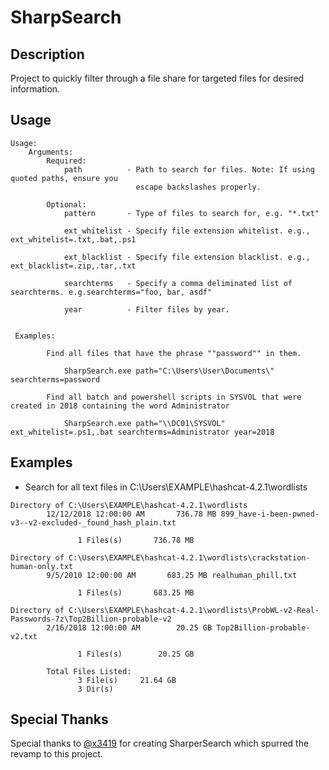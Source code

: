 # SharpSearch

## Description

Project to quickly filter through a file share for targeted files for desired information.

## Usage

```
Usage:
    Arguments:
        Required:
            path          - Path to search for files. Note: If using quoted paths, ensure you
                            escape backslashes properly.
        
        Optional:
            pattern       - Type of files to search for, e.g. "*.txt"

            ext_whitelist - Specify file extension whitelist. e.g., ext_whitelist=.txt,.bat,.ps1

            ext_blacklist - Specify file extension blacklist. e.g., ext_blacklist=.zip,.tar,.txt

            searchterms   - Specify a comma deliminated list of searchterms. e.g.searchterms="foo, bar, asdf"

            year          - Filter files by year.


 Examples:
        
        Find all files that have the phrase ""password"" in them.
        
            SharpSearch.exe path="C:\Users\User\Documents\" searchterms=password

        Find all batch and powershell scripts in SYSVOL that were created in 2018 containing the word Administrator

            SharpSearch.exe path="\\DC01\SYSVOL" ext_whitelist=.ps1,.bat searchterms=Administrator year=2018
```

## Examples

- Search for all text files in C:\Users\EXAMPLE\hashcat-4.2.1\wordlists

```
Directory of C:\Users\EXAMPLE\hashcat-4.2.1\wordlists
        12/12/2018 12:00:00 AM       736.78 MB 899_have-i-been-pwned-v3--v2-excluded-_found_hash_plain.txt

               1 Files(s)       736.78 MB

Directory of C:\Users\EXAMPLE\hashcat-4.2.1\wordlists\crackstation-human-only.txt
        9/5/2010 12:00:00 AM       683.25 MB realhuman_phill.txt

               1 Files(s)       683.25 MB

Directory of C:\Users\EXAMPLE\hashcat-4.2.1\wordlists\ProbWL-v2-Real-Passwords-7z\Top2Billion-probable-v2
        2/16/2018 12:00:00 AM        20.25 GB Top2Billion-probable-v2.txt

               1 Files(s)        20.25 GB

        Total Files Listed:
               3 File(s)     21.64 GB
               3 Dir(s)
```
## Special Thanks

Special thanks to [@x3419](https://github.com/x3419) for creating SharperSearch which spurred the revamp to this project.
